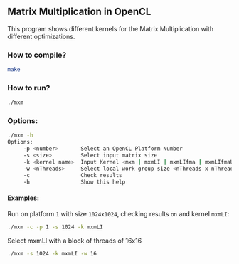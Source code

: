 ## Matrix Multiplication in OpenCL

This program shows different kernels for the Matrix Multiplication with different optimizations.

### How to compile?

```bash
make
```

### How to run? 

```bash
./mxm
```

### Options:

```bash
./mxm -h
Options: 
	 -p <number>       Select an OpenCL Platform Number
	 -s <size>         Select input matrix size
	 -k <kernel name>  Input Kernel <mxm | mxmLI | mxmLIfma | mxmLIfmaUnroll>
	 -w <nThreads>     Select local work group size <nThreads x nThreads>. If not selected, then it sets to NULL
	 -c                Check results
	 -h                Show this help
```


#### Examples:

Run on platform `1` with size `1024x1024`, checking results `on` and kernel `mxmLI`:

```bash
./mxm -c -p 1 -s 1024 -k mxmLI
```

Select mxmLI with a block of threads of 16x16

```bash
./mxm -s 1024 -k mxmLI -w 16
```

